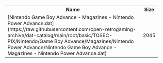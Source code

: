 <table>
<tr><th>Name</th><th>Size</th></tr>
<tr><td>[Nintendo Game Boy Advance - Magazines - Nintendo Power Advance.dat](https://raw.githubusercontent.com/open-retrogaming-archive/dat-catalog/main/root/basic/TOSEC-PIX/Nintendo/Game Boy Advance/Magazines/Nintendo Power Advance/Nintendo Game Boy Advance - Magazines - Nintendo Power Advance.dat)</td><td>2045</td></tr>
</table>

